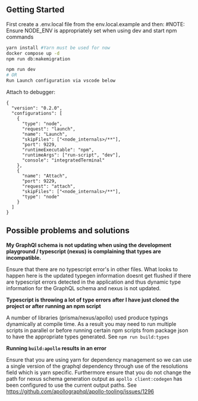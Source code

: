 ## Getting Started

First create a .env.local file from the env.local.example and then:
#NOTE: Ensure NODE_ENV is appropriately set when using dev and start npm commands

```bash
yarn install #Yarn must be used for now
docker compose up -d
npm run db:makemigration

npm run dev
# OR
Run Launch configuration via vscode below
```

Attach to debugger:

```
{
  "version": "0.2.0",
  "configurations": [
    {
      "type": "node",
      "request": "launch",
      "name": "Launch",
      "skipFiles": ["<node_internals>/**"],
      "port": 9229,
      "runtimeExecutable": "npm",
      "runtimeArgs": ["run-script", "dev"],
      "console": "integratedTerminal"
    },
    {
      "name": "Attach",
      "port": 9229,
      "request": "attach",
      "skipFiles": ["<node_internals>/**"],
      "type": "node"
    }
  ]
}

```

## Possible problems and solutions

**My GraphQl schema is not updating when using the development playground / typescript (nexus) is complaining that types are incompatible.**

Ensure that there are no typescript error's in other files. What looks to happen here is the updated typegen information doesnt get flushed if there are typescript errors detected in the application and thus dynamic type information for the GraphQL schema and nexus is not updated.

**Typescript is throwing a lot of type errors after I have just cloned the project or after running an npm script**

A number of libraries (prisma/nexus/apollo) used produce typings dynamically at compile time. As a result you may need to run multiple scripts in parallel or before running certain npm scripts from package json to have the appropriate types generated. See `npm run build:types`

**Running `build:apollo` results in an error**

Ensure that you are using yarn for dependency management so we can use a single version of the graphql dependency through use of the resolutions field which is yarn specific. Furthermore ensure that you do not change the path for nexus schema generation output as `apollo client:codegen` has been configured to use the current output paths. See https://github.com/apollographql/apollo-tooling/issues/1296
